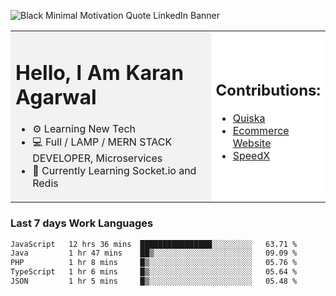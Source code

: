 <!-- ![20230107_223458 (1)-01](https://user-images.githubusercontent.com/85556603/212357966-4002f7aa-471b-4b3c-923d-f2b0d543cad5.jpeg) -->

![Black Minimal Motivation Quote LinkedIn Banner](https://github.com/KKA-0/KKA-0/assets/85556603/9f91eebb-d624-46aa-95a9-936d4ae8eaa6)



<table>
  <tr>
    <td style="width: 70%; background-color: #f2f2f2;">
      <h1>Hello, I Am Karan Agarwal</h1>
      <ul>
        <li>⚙ Learning New Tech</li>
        <li>💻 Full / LAMP / MERN STACK DEVELOPER, Microservices</li>
        <li>🙌 Currently Learning Socket.io and Redis</li>  
      </ul>
    </td>
    <td style="width: 30%; background-color: #ffffff;">
      <h2>Contributions:</h2>
      <ul>
        <li><a href="https://github.com/KKA-0/Quiska">Quiska</a></li>
         <li><a href="https://agarwal-handloom.web.app/">Ecommerce Website</a></li>
         <li><a href="https://github.com/Linkin143/SpeedX">SpeedX</a></li>
      </ul>
    </td>
  </tr>
</table>



<h3>Last 7 days Work Languages </h3> 
     
<!--START_SECTION:waka-->

```txt
JavaScript   12 hrs 36 mins  ████████████████░░░░░░░░░   63.71 %
Java         1 hr 47 mins    ██▒░░░░░░░░░░░░░░░░░░░░░░   09.09 %
PHP          1 hr 8 mins     █▒░░░░░░░░░░░░░░░░░░░░░░░   05.76 %
TypeScript   1 hr 6 mins     █▒░░░░░░░░░░░░░░░░░░░░░░░   05.64 %
JSON         1 hr 5 mins     █▒░░░░░░░░░░░░░░░░░░░░░░░   05.48 %
```

<!--END_SECTION:waka-->
